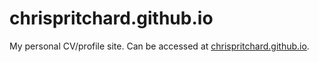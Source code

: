 # chrispritchard.github.io

My personal CV/profile site. Can be accessed at [chrispritchard.github.io](https://chrispritchard.github.io).
